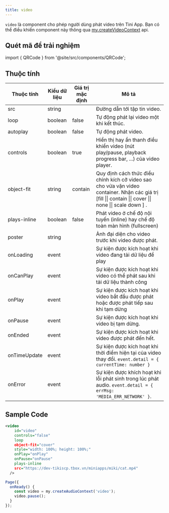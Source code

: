 ```yaml
---
title: video
---
```


`video` là component cho phép người dùng phát video trên Tini App. Bạn có thể điều khiển component này thông qua [my.createVideoContext](/docs/api/media/video/create-video-context) api.

## Quét mã để trải nghiệm

import { QRCode } from '@site/src/components/QRCode';

<QRCode page="pages/component/basic/video/index" />

## Thuộc tính

| Thuộc tính   | Kiểu dữ liệu | Giá trị mặc định | Mô tả                                                                                                                                                     |
| ------------ | ------------ | ---------------- | --------------------------------------------------------------------------------------------------------------------------------------------------------- |
| src          | string       |                  | Đường dẫn tới tập tin video.                                                                                                                              |
| loop         | boolean      | false            | Tự động phát lại video một khi kết thúc.                                                                                                                  |
| autoplay     | boolean      | false            | Tự động phát video.                                                                                                                                       |
| controls     | boolean      | true             | Hiển thị hay ẩn thanh điều khiển video (nút play/pause, playback progress bar, ...) của video player.                                                     |
| object-fit   | string       | contain          | Quy định cách thức điều chỉnh kích cỡ video sao cho vừa vặn video container. Nhận các giá trị [fill \|\| contain \|\| cover \|\| none \|\| scale down ] . |
| plays-inline | boolean      | false            | Phát video ở chế độ nội tuyến (inline) hay chế độ toàn màn hình (fullscreen)                                                                              |
| poster       | string       |                  | Ảnh đại diện cho video trước khi video được phát.                                                                                                         |
| onLoading    | event        |                  | Sự kiện được kích hoạt khi video đang tải dữ liệu để play                                                                                                 |
| onCanPlay    | event        |                  | Sự kiện được kích hoạt khi video có thể phát sau khi tải dữ liệu thành công                                                                               |
| onPlay       | event        |                  | Sự kiện được kích hoạt khi video bắt đầu được phát hoặc được phát tiếp sau khi tạm dừng                                                                   |
| onPause      | event        |                  | Sự kiện được kích hoạt khi video bị tạm dừng.                                                                                                             |
| onEnded      | event        |                  | Sự kiện được kích hoạt khi video được phát đến hết.                                                                                                       |
| onTimeUpdate | event        |                  | Sự kiện được kích hoạt khi thời điểm hiện tại của video thay đổi. `event.detail = { currentTime: number }`                                                                                         |
| onError      | event        |                  | Sự kiện được khích hoạt khi lỗi phát sinh trong lúc phát audio. `event.detail = { errMsg: 'MEDIA_ERR_NETWORK' }`.                                         |

## Sample Code

```xml title=index.txml
<video
    id="video"
    controls="false"
    loop
    object-fit="cover"
    style="width: 100%; height: 100%;"
    onPlay="onPlay"
    onPause="onPause"
    plays-inline
    src="https://dev-tikiscp.tbox.vn/miniapps/miki/cat.mp4"
  />
```

```js title=index.js
Page({
  onReady() {
    const video = my.createAudioContext('video');
    video.pause();
  }
});
```
